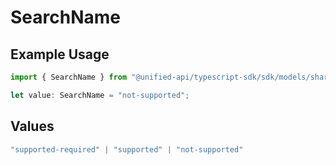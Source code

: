 # SearchName

## Example Usage

```typescript
import { SearchName } from "@unified-api/typescript-sdk/sdk/models/shared";

let value: SearchName = "not-supported";
```

## Values

```typescript
"supported-required" | "supported" | "not-supported"
```
